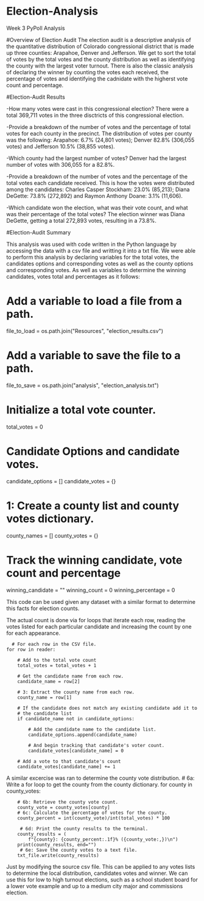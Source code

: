 # Election-Analysis
Week 3 PyPoll Analysis

#Overview of Election Audit
  The election audit is a descriptive analysis of the quantitative distribution of Colorado congressional district that is made up three counties: Arapahoe, Denver and Jefferson. We get to sort the total of votes by the total votes and the county distribution as well as identifying the county with the largest voter turnout.
  There is also the classic analysis of declaring the winner by counting the votes each received, the percentage of votes and identifying the cadnidate with the higherst vote count and percentage.
  
#Election-Audit Results

-How many votes were cast in this congressional election?
  There were a total 369,711 votes in the three disctricts of this congressional election.
  
-Provide a breakdown of the number of votes and the percentage of total votes for each county in the precinct.
  The distribution of votes per county was the following: Arapahoe: 6.7% (24,801 votes); Denver 82.8% (306,055 votes) and Jefferson 10.5% (38,855 votes).
  
-Which county had the largest number of votes?
  Denver had the largest number of votes with 306,055 for a 82.8%.
  
-Provide a breakdown of the number of votes and the percentage of the total votes each candidate received.
  This is how the votes were distributed among the candidates: Charles Casper Stockham: 23.0% (85,213); Diana DeGette: 73.8% (272,892) and Raymon Anthony Doane: 3.1% (11,606).

-Which candidate won the election, what was their vote count, and what was their percentage of the total votes?
The election winner was Diana DeGette, getting a total 272,893 votes, resulting in a 73.8%.

#Election-Audit Summary

  This analysis was used with code written in the Python language by accessing the data with a csv file and writting it into a txt file. We were able to perform this analysis by declaring variables for the total votes, the candidates options and corresponding votes as well as the county options and corresponding votes. As well as variables to determine the winning candidates, votes total and percentages as it follows:
  
# Add a variable to load a file from a path.
file_to_load = os.path.join("Resources", "election_results.csv")
# Add a variable to save the file to a path.
file_to_save = os.path.join("analysis", "election_analysis.txt")

# Initialize a total vote counter.
total_votes = 0

# Candidate Options and candidate votes.
candidate_options = []
candidate_votes = {}

# 1: Create a county list and county votes dictionary.
county_names = []
county_votes = {}   

# Track the winning candidate, vote count and percentage
winning_candidate = ""
winning_count = 0
winning_percentage = 0

  This code can be used given any dataset with a similar format to determine this facts for election counts.

  The actual count is done via for loops that iterate each row, reading the votes listed for each particular candidate and increasing the count by one for each appearance.
  
      # For each row in the CSV file.
    for row in reader:

        # Add to the total vote count
        total_votes = total_votes + 1

        # Get the candidate name from each row.
        candidate_name = row[2]

        # 3: Extract the county name from each row.
        county_name = row[1]

        # If the candidate does not match any existing candidate add it to
        # the candidate list
        if candidate_name not in candidate_options:

            # Add the candidate name to the candidate list.
            candidate_options.append(candidate_name)

            # And begin tracking that candidate's voter count.
            candidate_votes[candidate_name] = 0

        # Add a vote to that candidate's count
        candidate_votes[candidate_name] += 1
  
  A similar excercise was ran to determine the county vote distribution.
    # 6a: Write a for loop to get the county from the county dictionary.
    for county in county_votes:
    
        # 6b: Retrieve the county vote count.
        county_vote = county_votes[county]
        # 6c: Calculate the percentage of votes for the county.
        county_percent = int(county_vote)/int(total_votes) * 100

         # 6d: Print the county results to the terminal.
        county_results = (
            f"{county}: {county_percent:.1f}% ({county_vote:,})\n")
        print(county_results, end="")
         # 6e: Save the county votes to a text file.
        txt_file.write(county_results)
        
  Just by modifying the source csv file. This can be applied to any votes lists to determine the local distribution, candidates votes and winner. We can use this for low to high turnout elections, such as a school student board for a lower vote example and up to a medium city major and commissions election.
